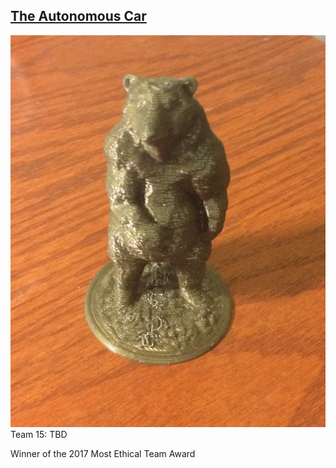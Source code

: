 ## [The Autonomous Car](./TheAutonomousCar.md)

![](./ethicsbear.JPG)
Team 15: TBD

Winner of the 2017 Most Ethical Team Award
